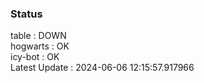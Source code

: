 ### Status


table : DOWN  
hogwarts : OK  
icy-bot : OK  
Latest Update : 2024-06-06 12:15:57.917966
